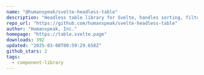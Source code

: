 ```yaml
---
name: "@humanspeak/svelte-headless-table"
description: "Headless table library for Svelte, handles sorting, filtering, and more."
repo_url: "https://github.com/humanspeak/svelte-headless-table"
author: "Humanspeak, Inc."
homepage: "https://table.svelte.page"
downloads: 392
updated: "2025-03-08T00:59:29.658Z"
github_stars: 2
tags: 
  - component-library
---
```

